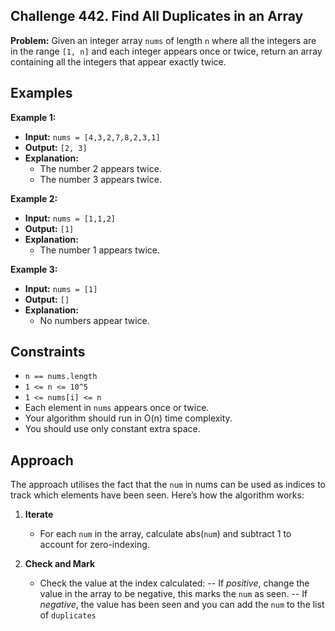 ## Challenge 442. Find All Duplicates in an Array

**Problem:** Given an integer array `nums` of length `n` where all the integers are in the range `[1, n]` and each integer appears once or twice, return an array containing all the integers that appear exactly twice.

## Examples

**Example 1:**

- **Input:** `nums = [4,3,2,7,8,2,3,1]`
- **Output:** `[2, 3]`
- **Explanation:**
  - The number 2 appears twice.
  - The number 3 appears twice.

**Example 2:**

- **Input:** `nums = [1,1,2]`
- **Output:** `[1]`
- **Explanation:**
  - The number 1 appears twice.

**Example 3:**

- **Input:** `nums = [1]`
- **Output:** `[]`
- **Explanation:**
  - No numbers appear twice.

## Constraints

- `n == nums.length`
- `1 <= n <= 10^5`
- `1 <= nums[i] <= n`
- Each element in `nums` appears once or twice.
- Your algorithm should run in O(n) time complexity.
- You should use only constant extra space.

## Approach

The approach utilises the fact that the `num` in nums can be used as indices to track which elements have been seen. Here’s how the algorithm works:

1. **Iterate**
   - For each `num` in the array, calculate abs(`num`) and subtract 1 to account for zero-indexing.

2. **Check and Mark**
   - Check the value at the index calculated:
     -- If *positive*, change the value in the array to be negative, this marks the `num` as seen.
     -- If *negative*, the value has been seen and you can add the `num` to the list of `duplicates`


